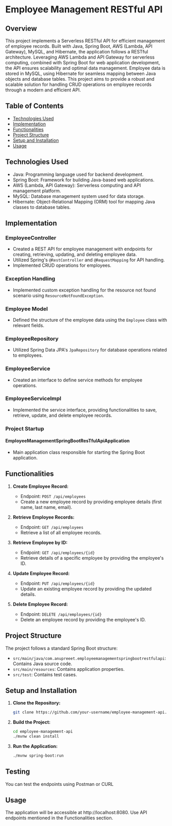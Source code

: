 # Employee Management RESTful API

## Overview

This project implements a Serverless RESTful API for efficient management of employee records. Built with Java, Spring Boot, AWS (Lambda, API Gateway), MySQL, and Hibernate, the application follows a RESTful architecture. Leveraging AWS Lambda and API Gateway for serverless computing, combined with Spring Boot for web application development, the API ensures scalability and optimal data management. Employee data is stored in MySQL, using Hibernate for seamless mapping between Java objects and database tables. This project aims to provide a robust and scalable solution for handling CRUD operations on employee records through a modern and efficient API.

## Table of Contents

- [Technologies Used](#technologies-used)
- [Implementation](#implementation)
- [Functionalities](#functionalities)
- [Project Structure](#project-structure)
- [Setup and Installation](#setup-and-installation)
- [Usage](#usage)

## Technologies Used

- Java: Programming language used for backend development.
- Spring Boot: Framework for building Java-based web applications.
- AWS (Lambda, API Gateway): Serverless computing and API management platform.
- MySQL: Database management system used for data storage.
- Hibernate: Object-Relational Mapping (ORM) tool for mapping Java classes to database tables.

## Implementation

### EmployeeController

- Created a REST API for employee management with endpoints for creating, retrieving, updating, and deleting employee data.
- Utilized Spring's `@RestController` and `@RequestMapping` for API handling.
- Implemented CRUD operations for employees.

### Exception Handling

- Implemented custom exception handling for the resource not found scenario using `ResourceNotFoundException`.

### Employee Model

- Defined the structure of the employee data using the `Employee` class with relevant fields.

### EmployeeRepository

- Utilized Spring Data JPA's `JpaRepository` for database operations related to employees.

### EmployeeService

- Created an interface to define service methods for employee operations.

### EmployeeServiceImpl

- Implemented the service interface, providing functionalities to save, retrieve, update, and delete employee records.

### Project Startup

#### EmployeeManagementSpringBootResTfulApiApplication

- Main application class responsible for starting the Spring Boot application.


## Functionalities

1. **Create Employee Record:**
   - Endpoint: `POST /api/employees`
   - Create a new employee record by providing employee details (first name, last name, email).

2. **Retrieve Employee Records:**
   - Endpoint: `GET /api/employees`
   - Retrieve a list of all employee records.

3. **Retrieve Employee by ID:**
   - Endpoint: `GET /api/employees/{id}`
   - Retrieve details of a specific employee by providing the employee's ID.

4. **Update Employee Record:**
   - Endpoint: `PUT /api/employees/{id}`
   - Update an existing employee record by providing the updated details.

5. **Delete Employee Record:**
   - Endpoint: `DELETE /api/employees/{id}`
   - Delete an employee record by providing the employee's ID.

## Project Structure

The project follows a standard Spring Boot structure:

- `src/main/java/com.anupreeet.employeemanagementspringbootrestfulapi`: Contains Java source code.
- `src/main/resources`: Contains application properties.
- `src/test`: Contains test cases.

## Setup and Installation

1. **Clone the Repository:**
   ```bash
   git clone https://github.com/your-username/employee-management-api.git

2. **Build the Project:**
   ```bash
   cd employee-management-api
   ./mvnw clean install

3. **Run the Application:**
   ```bash
   ./mvnw spring-boot:run

## Testing

You can test the endpoints using Postman or CURL

## Usage
The application will be accessible at http://localhost:8080.
Use API endpoints mentioned in the Functionalities section.
